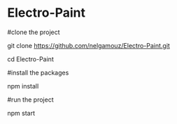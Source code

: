 # Electro-Paint

#clone the project

git clone https://github.com/nelgamouz/Electro-Paint.git

cd Electro-Paint

#install the packages

npm install

#run the project

npm start
